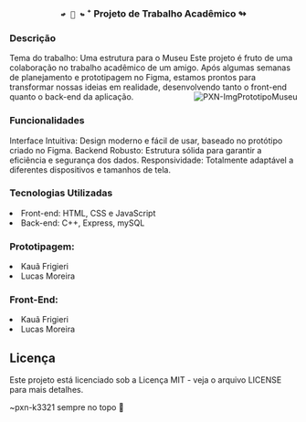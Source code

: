 <div align="center"><h3> <code>↫ 📌 ↬</code> ⁺  Projeto de Trabalho Acadêmico ↬</h3>
</div>


<h3>Descrição</h3>
Tema do trabalho: Uma estrutura para o Museu
Este projeto é fruto de uma colaboração no trabalho acadêmico de um amigo. Após algumas semanas de planejamento e prototipagem no Figma, estamos prontos para transformar nossas ideias em realidade, desenvolvendo tanto o front-end quanto o back-end da aplicação.


<img align="right" alt="PXN-ImgPrototipoMuseu" src=".">

<h3> Funcionalidades </h3>
Interface Intuitiva: Design moderno e fácil de usar, baseado no protótipo criado no Figma.
Backend Robusto: Estrutura sólida para garantir a eficiência e segurança dos dados.
Responsividade: Totalmente adaptável a diferentes dispositivos e tamanhos de tela.
<h3>Tecnologias Utilizadas</h3>
<li> Front-end: HTML, CSS e JavaScript
<li> Back-end: C++, Express, mySQL

<h3>Prototipagem:</h3>
<li> Kauã Frigieri
<li> Lucas Moreira

<h3>Front-End:</h3>
<li> Kauã Frigieri
<li> Lucas Moreira
  
<h2>Licença</h2>
Este projeto está licenciado sob a Licença MIT - veja o arquivo LICENSE para mais detalhes.

~pxn-k3321 sempre no topo 🚀
